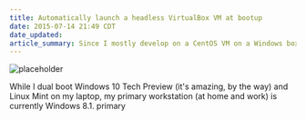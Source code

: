 ```yaml
---
title: Automatically launch a headless VirtualBox VM at bootup
date: 2015-07-14 21:49 CDT
date_updated:
article_summary: Since I mostly develop on a CentOS VM on a Windows box, so this is how to launch it automatically and silently.
---
```


![placeholder](http://placehold.it/1140x334)

While I dual boot Windows 10 Tech Preview (it's amazing, by the way) and Linux Mint on my laptop, my primary workstation (at home and work) is currently Windows 8.1. primary